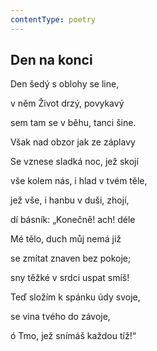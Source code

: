 ```yaml
---
contentType: poetry
---
```


## Den na konci

Den šedý s oblohy se line,

v něm Život drzý, povykavý

sem tam se v běhu, tanci šine.

Však nad obzor jak ze záplavy

Se vznese sladká noc, jež skojí

vše kolem nás, i hlad v tvém těle,

jež vše, i hanbu v duši, zhojí,

dí básník: „Konečně! ach! déle

Mé tělo, duch můj nemá již

se zmítat znaven bez pokoje;

sny těžké v srdci uspat smíš!

Teď složím k spánku údy svoje,

se vina tvého do závoje,

ó Tmo, jež snímáš každou tíž!“
